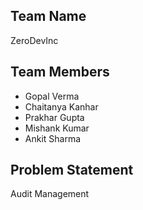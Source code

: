 ## Team Name
ZeroDevInc
## Team Members 
- Gopal Verma
- Chaitanya Kanhar
- Prakhar Gupta
- Mishank Kumar
- Ankit Sharma
## Problem Statement
Audit Management